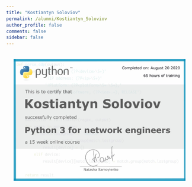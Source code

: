 ```yaml
---
title: "Kostiantyn Soloviov"
permalink: /alumni/Kostiantyn_Soloviov
author_profile: false
comments: false
sidebar: false
---
```


<div style="padding: 20px;">
  <img src="https://raw.githubusercontent.com/pyneng/pyneng.github.io/master/alumni/Kostiantyn_Soloviov.png" alt="Python for network engineers">
</div>

